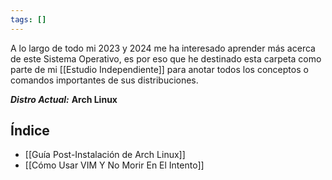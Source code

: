 ```yaml
---
tags: []
---
```

A lo largo de todo mi 2023 y 2024 me ha interesado aprender más acerca de este Sistema Operativo, es por eso que he destinado esta carpeta como parte de mi [[Estudio Independiente]] para anotar todos los conceptos o comandos importantes de sus distribuciones.

***Distro Actual:*** **Arch Linux**

## Índice
- [[Guía Post-Instalación de Arch Linux]]
- [[Cómo Usar VIM Y No Morir En El Intento]]
